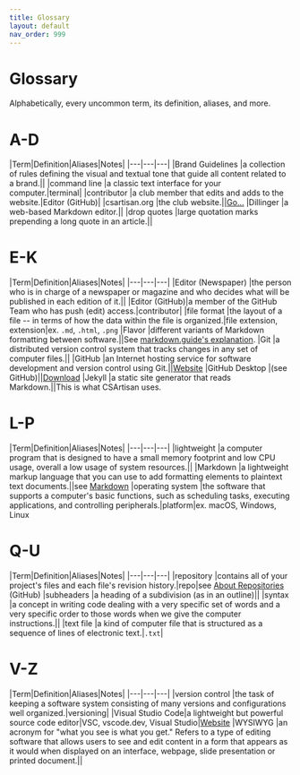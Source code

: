 ```yaml
---
title: Glossary
layout: default
nav_order: 999
---
```


# Glossary

Alphabetically, every uncommon term, its definition, aliases, and more.

# A-D

|Term|Definition|Aliases|Notes|
|---|---|---|
|Brand Guidelines |a collection of rules defining the visual and textual tone that guide all content related to a brand.||
|command line |a classic text interface for your computer.|terminal|
|contributor |a club member that edits and adds to the website.|Editor (GitHub)|
|csartisan.org |the club website.||[Go...](https://csartisan.github.io)
|Dillinger |a web-based Markdown editor.||
|drop quotes |large quotation marks prepending a long quote in an article.||

# E-K

|Term|Definition|Aliases|Notes|
|---|---|---|
|Editor (Newspaper) |the person who is in charge of a newspaper or magazine and who decides what will be published in each edition of it.||
|Editor (GitHub)|a member of the GitHub Team who has push (edit) access.|contributor|
|file format |the layout of a file -- in terms of how the data within the file is organized.|file extension, extension|ex. `.md`, `.html`, `.png`
|Flavor |different variants of Markdown formatting between software.||See [markdown.guide's explanation](https://www.markdownguide.org/getting-started/#flavors-of-markdown).
|Git |a distributed version control system that tracks changes in any set of computer files.||
|GitHub |an Internet hosting service for software development and version control using Git.||[Website](https://github.com)
|GitHub Desktop |(see GitHub)||[Download](https://desktop.github.com)
|Jekyll |a static site generator that reads Markdown.||This is what CSArtisan uses.

# L-P

|Term|Definition|Aliases|Notes|
|---|---|---|
|lightweight |a computer program that is designed to have a small memory footprint and low CPU usage, overall a low usage of system resources.||
|Markdown |a lightweight markup language that you can use to add formatting elements to plaintext text documents.||see [Markdown](/docs/Advanced/md.md)
|operating system |the software that supports a computer's basic functions, such as scheduling tasks, executing applications, and controlling peripherals.|platform|ex. macOS, Windows, Linux

# Q-U

|Term|Definition|Aliases|Notes|
|---|---|---|
|repository |contains all of your project's files and each file's revision history.|repo|see [About Repositories](https://www.google.com/url?sa=t&rct=j&q=&esrc=s&source=web&cd=&cad=rja&uact=8&ved=2ahUKEwimm6-InsP9AhVtjLAFHeBPDjkQFnoECAsQAQ&url=https%3A%2F%2Fdocs.github.com%2Fen%2Frepositories%2Fcreating-and-managing-repositories%2Fabout-repositories&usg=AOvVaw1A5MgTpqB5FtYvuWsxLwjL) (GitHub)
|subheaders |a heading of a subdivision (as in an outline)||
|syntax |a concept in writing code dealing with a very specific set of words and a very specific order to those words when we give the computer instructions.||
|text file |a kind of computer file that is structured as a sequence of lines of electronic text.|`.txt`|

# V-Z

|Term|Definition|Aliases|Notes|
|---|---|---|
|version control |the task of keeping a software system consisting of many versions and configurations well organized.|versioning|
|Visual Studio Code|a lightweight but powerful source code editor|VSC, vscode.dev, Visual Studio|[Website](https://www.google.com/url?sa=t&rct=j&q=&esrc=s&source=web&cd=&cad=rja&uact=8&ved=2ahUKEwiZwcz5nsP9AhURSjABHY64CGgQFnoECA8QAQ&url=https%3A%2F%2Fcode.visualstudio.com%2F&usg=AOvVaw15O90sm1ios8AUpw56hCml)
|WYSIWYG |an acronym for "what you see is what you get." Refers to a type of editing software that allows users to see and edit content in a form that appears as it would when displayed on an interface, webpage, slide presentation or printed document.||
